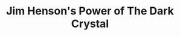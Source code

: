 ---
title: "Jim Henson's Power of The Dark Crystal"
issue: TP-2
issue_nr:
full_title:
subtitle:
story_arc:
crossover:
variant: TP-2
publisher: Boom! Studios
creators:
release_date: Oct 23, 2019
release_year: 2019
genre:
  - Fantasy
format: Trade Paperback
pages: 0
signed_by: ""
price: 16.99
---